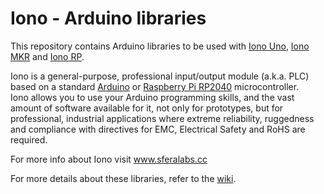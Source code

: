 # Iono - Arduino libraries

This repository contains Arduino libraries to be used with [Iono Uno](https://www.sferalabs.cc/product/iono-uno/), [Iono MKR](https://www.sferalabs.cc/product/iono-mkr/) and [Iono RP](https://www.sferalabs.cc/product/iono-rp/).  

Iono is a general-purpose, professional input/output module (a.k.a. PLC) based on a standard [Arduino](http://www.arduino.cc/) or [Raspberry Pi RP2040](https://www.raspberrypi.org/products/rp2040/) microcontroller.  
Iono allows you to use your Arduino programming skills, and the vast amount of software available for it, not only for prototypes, but for professional, industrial applications where extreme reliability, ruggedness and compliance with directives for EMC, Electrical Safety and RoHS are required.

For more info about Iono visit www.sferalabs.cc

For more details about these libraries, refer to the [wiki](../../wiki).
